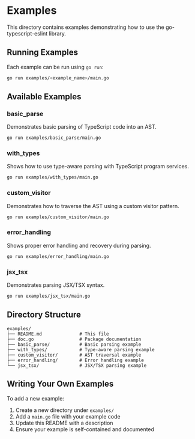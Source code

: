 # Examples

This directory contains examples demonstrating how to use the go-typescript-eslint library.

## Running Examples

Each example can be run using `go run`:

```bash
go run examples/<example_name>/main.go
```

## Available Examples

### basic_parse
Demonstrates basic parsing of TypeScript code into an AST.

```bash
go run examples/basic_parse/main.go
```

### with_types
Shows how to use type-aware parsing with TypeScript program services.

```bash
go run examples/with_types/main.go
```

### custom_visitor
Demonstrates how to traverse the AST using a custom visitor pattern.

```bash
go run examples/custom_visitor/main.go
```

### error_handling
Shows proper error handling and recovery during parsing.

```bash
go run examples/error_handling/main.go
```

### jsx_tsx
Demonstrates parsing JSX/TSX syntax.

```bash
go run examples/jsx_tsx/main.go
```

## Directory Structure

```
examples/
├── README.md              # This file
├── doc.go                 # Package documentation
├── basic_parse/           # Basic parsing example
├── with_types/            # Type-aware parsing example
├── custom_visitor/        # AST traversal example
├── error_handling/        # Error handling example
└── jsx_tsx/               # JSX/TSX parsing example
```

## Writing Your Own Examples

To add a new example:

1. Create a new directory under `examples/`
2. Add a `main.go` file with your example code
3. Update this README with a description
4. Ensure your example is self-contained and documented
